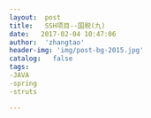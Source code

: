 ```yaml
---
layout:  post
title:   SSH项目--国税(九)
date:   2017-02-04 10:47:06
author:  'zhangtao'
header-img: 'img/post-bg-2015.jpg'
catalog:   false
tags:
-JAVA
-spring
-struts

---
```



